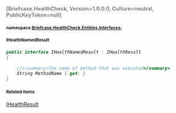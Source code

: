<h4 style='color: gray;margin:0; padding:0;'> [Briefcase.HealthCheck, Version=1.0.0.0, Culture=neutral, PublicKeyToken=null]</h4>

#### <small>namespace [Briefcase.HealthCheck.Entities.Interfaces](../Namespace/Briefcase.HealthCheck.Entities.Interfaces.md);</small>

#### <small>IHealthNamedResult</small>

<i>

```csharp
public interface IHealthNamedResult : IHealthResult
{

	///<summary>The name of method that was executed</summary>
	String MethodName { get; }
}
```

</i>


#### <small>Related items</small>

[IHealthResult](IHealthResult.md)